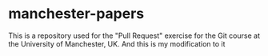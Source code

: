 manchester-papers
=================

This is a repository used for the "Pull Request" exercise for the Git course at the University of Manchester, UK.
And this is my modification to it
